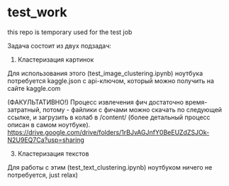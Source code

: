 # test_work
this repo is temporary used for the test job

Задача состоит из двух подзадач:
1. Кластеризация картинок

Для использования этого (test_image_clustering.ipynb) ноутбука потребуется kaggle.json с api-ключом, который можно получить на сайте kaggle.com

(ФАКУЛЬТАТИВНО!)
Процесс извлечения фич достаточно время-затратный, потому - файлики с фичами можно скачать по следующей ссылке, и загрузить в колаб в /content/ (более детальный процесс описан в самом ноутбуке).
https://drive.google.com/drive/folders/1rBJvAGJnfY0BeEUZdZSJOk-N2U9EQ7Ca?usp=sharing


3. Кластеризация текстов

Для работы с этим (test_text_clustering.ipynb) ноутбуком ничего не потребуется, just relax)
